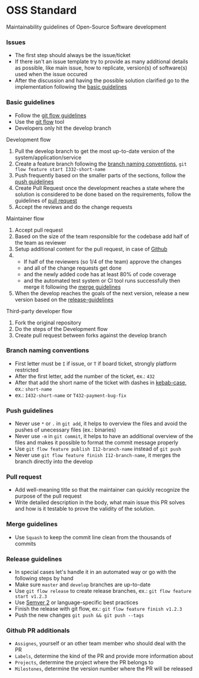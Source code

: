 # OSS Standard

Maintainability guidelines of Open-Source Software development

### Issues

- The first step should always be the issue/ticket
- If there isn't an issue template try to provide as many additional details as possible, like main issue, how to replicate, version(s) of software(s) used when the issue occured
- After the discussion and having the possible solution clarified go to the implementation following the [basic guidelines](#basic-guidelines)

### Basic guidelines

- Follow the [git flow guidelines ](https://nvie.com/posts/a-successful-git-branching-model/)
- Use the [git flow](https://github.com/nvie/gitflow/wiki/Installation) tool
- Developers only hit the develop branch

Development flow
1. Pull the develop branch to get the most up-to-date version of the system/application/service
2. Create a feature branch following the [branch naming conventions](#branch-naming-concentions), `git flow feature start I332-short-name`
3. Push frequently based on the smaller parts of the sections, follow the [push guidelines](#push-guidelines)
4. Create Pull Request once the development reaches a state where the solution is considered to be done based on the requirements, follow the guidelines of [pull request](#pull-request)
5. Accept the reviews and do the change requests

Maintainer flow
1. Accept pull request
2. Based on the size of the team responsible for the codebase add half of the team as reviewer
3. Setup additional content for the pull request, in case of [Github](#github-pr-additionals) 
4. - If half of the reviewers (so 1/4 of the team) approve the changes 
   - and all of the change requests get done 
   - and the newly added code has at least 80% of code coverage 
   - and the automated test system or CI tool runs successfully then merge it following the [merge guidelines](#merge-guidelines)
5. When the develop reaches the goals of the next version, release a new version based on the [release-guidelines](#release-guidelines)

Third-party developer flow
1. Fork the original repository
2. Do the steps of the Development flow
3. Create pull request between forks against the develop branch

### Branch naming conventions

- First letter must be `I` if issue, or `T` if board ticket, strongly platform restricted
- After the first letter, add the number of the ticket, ex.: `432`
- After that add the short name of the ticket with dashes in [kebab-case](https://trends.google.com/trends/explore?date=all&q=kebab-case,spinal-case,lisp-case,dash-case,caterpillar-case), ex.: `short-name`
- ex.: `I432-short-name` or `T432-payment-bug-fix`


### Push guidelines

- Never use `*` or `.` in `git add`, it helps to overview the files and avoid the pushes of unecessary files (ex.: binaries)
- Never use `-m` in `git commit`, it helps to have an additional overview of the files and makes it possible to format the commit message properly
- Use `git flow feature publish I12-branch-name` instead of `git push`
- Never use `git flow feature finish I12-branch-name`, it merges the branch directly into the develop

### Pull request

- Add well-meaning title so that the maintainer can quickly recognize the purpose of the pull request
- Write detailed description in the body, what main issue this PR solves and how is it testable to prove the validity of the solution.

### Merge guidelines

- Use `Squash` to keep the commit line clean from the thousands of commits

### Release guidelines

- In special cases let's handle it in an automated way or go with the following steps by hand
- Make sure `master` and `develop` branches are up-to-date
- Use `git flow release` to create release branches, ex.: `git flow feature start v1.2.3`
- Use [Semver 2](https://semver.org/) or language-specific best practices
- Finish the release with git flow, ex.: `git flow feature finish v1.2.3`
- Push the new changes `git push && git push --tags`

### Github PR additionals

- `Assignes`, yourself or an other team member who should deal with the PR
- `Labels`, determine the kind of the PR and provide more information about
- `Projects`, determine the project where the PR belongs to
- `Milestones`, determine the version number where the PR will be released

